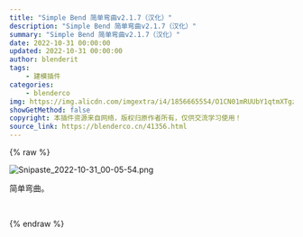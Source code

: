 ```yaml
---
title: "Simple Bend 简单弯曲v2.1.7（汉化）"
description: "Simple Bend 简单弯曲v2.1.7（汉化）"
summary: "Simple Bend 简单弯曲v2.1.7（汉化）"
date: 2022-10-31 00:00:00
updated: 2022-10-31 00:00:00
author: blenderit
tags: 
    - 建模插件
categories:
    - blenderco
img: https://img.alicdn.com/imgextra/i4/1856665554/O1CN01mRUUbY1qtmXTgz6ot_!!1856665554.png
showGetMethod: false
copyright: 本插件资源来自网络，版权归原作者所有，仅供交流学习使用！
source_link: https://blenderco.cn/41356.html
---
```


{% raw %}
<p><img src="https://img.alicdn.com/imgextra/i4/1856665554/O1CN01mRUUbY1qtmXTgz6ot_!!1856665554.png" alt="Snipaste_2022-10-31_00-05-54.png"></p><p>简单弯曲。</p><p> </p>
<div style="display: none">blenderco</div>
{% endraw %}